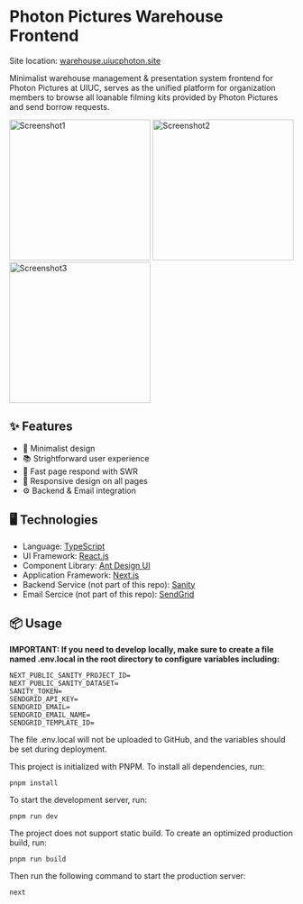 # Photon Pictures Warehouse Frontend

Site location: [warehouse.uiucphoton.site](https://warehouse.uiucphoton.site)

Minimalist warehouse management & presentation system frontend for Photon Pictures at UIUC, serves as the unified platform for organization members to browse all loanable filming kits provided by Photon Pictures and send borrow requests.

<p float="left">
  <img width="250" alt="Screenshot1" src="https://user-images.githubusercontent.com/30245379/191823325-cfce2c55-98c3-4561-b193-82c0bd359521.png">
  <img width="250" alt="Screenshot2" src="https://user-images.githubusercontent.com/30245379/191823337-b51b257e-6531-47de-8337-f14bda042857.png">
  <img width="250" alt="Screenshot3" src="https://user-images.githubusercontent.com/30245379/191823466-82fcce94-9679-4141-8c6d-dae19db0e778.png">
</p>

## ✨ Features

* 🎨 Minimalist design
* 📚 Strightforward user experience
* 🌋 Fast page respond with SWR
* 📱 Responsive design on all pages
* ⚙️ Backend & Email integration

## 🖥 Technologies

* Language: [TypeScript](https://www.typescriptlang.org)
* UI Framework: [React.js](https://reactjs.org)
* Component Library: [Ant Design UI](https://ant.design)
* Application Framework: [Next.js](https://nextjs.org)
* Backend Service (not part of this repo): [Sanity](https://www.sanity.io)
* Email Sercice (not part of this repo): [SendGrid](https://sendgrid.com)

## 📦 Usage

**IMPORTANT: If you need to develop locally, make sure to create a file named .env.local in the root directory to configure variables including:**

```shell
NEXT_PUBLIC_SANITY_PROJECT_ID=
NEXT_PUBLIC_SANITY_DATASET=
SANITY_TOKEN=
SENDGRID_API_KEY=
SENDGRID_EMAIL=
SENDGRID_EMAIL_NAME=
SENDGRID_TEMPLATE_ID=
```

The file .env.local will not be uploaded to GitHub, and the variables should be set during deployment.

This project is initialized with PNPM. To install all dependencies, run:

```shell
pnpm install
```

To start the development server, run:

```shell
pnpm run dev
```

The project does not support static build. To create an optimized production build, run:

```shell
pnpm run build
```

Then run the following command to start the production server:

```shell
next
```
